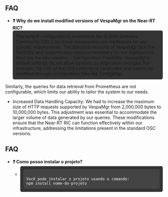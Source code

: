 ## FAQ

- **❓ Why do we install modified versions of VespaMgr on the Near-RT RIC?**
  <div style="background-color: #333; padding: 10px; border-radius: 5px;">
   The default configurations available in the O-RAN Software Community (OSC) for these components are inadequate for our specific requirements. The standard versions of VespaMgr lack the flexibility and customization options necessary for our deployment. Here are the key reasons:
  - Configuration Flexibility:
    VespaMgr's default settings do not allow dynamic configuration changes. For example, the URL of the VES collector is hardcoded and cannot be modified through configuration files like ConfigMap.
 Similarly, the queries for data retrieval from Prometheus are not configurable, which limits our ability to tailor the system to our needs.
  - Increased Data Handling Capacity:
    We had to increase the maximum size of HTTP requests supported by VespaMgr from 2,000,000 bytes to 10,000,000 bytes. This adjustment was essential to accommodate the larger volume of data generated by our queries.
These modifications ensure that the Near-RT RIC can function effectively within our infrastructure, addressing the limitations present in the standard OSC versions.
    </div>


## FAQ

- **❓ Como posso instalar o projeto?**
  - <div style="background-color: #333; color: #fff; padding: 10px; border-radius: 5px;">
    <code style="display: block; background-color: #444; color: #fff; padding: 10px; border-radius: 5px;">
    Você pode instalar o projeto usando o comando:
    npm install nome-do-projeto
    </code>
    </div>
